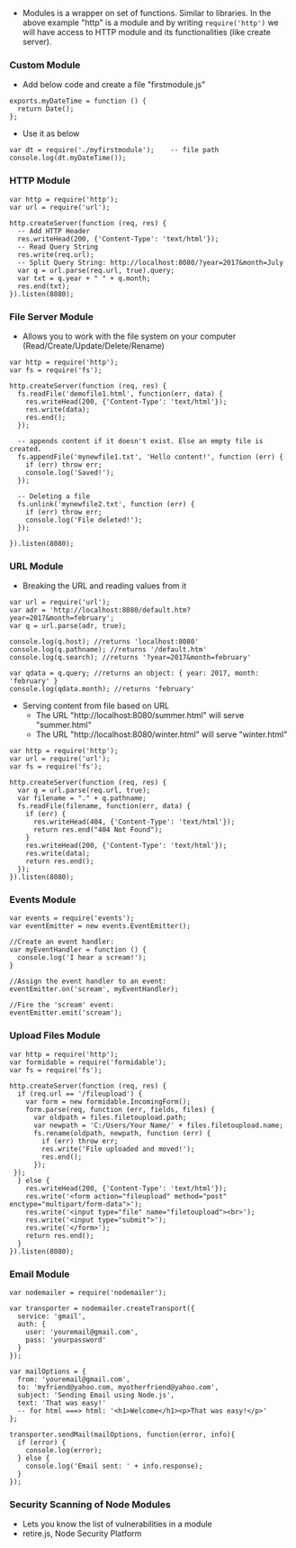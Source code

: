 
- Modules is a wrapper on set of functions. Similar to libraries. In the above example "http" is a module and by writing ```require('http')``` we will have access to HTTP module and its functionalities (like create server).

### Custom Module
- Add below code and create a file "firstmodule.js"
```
exports.myDateTime = function () {
  return Date();
};
```
- Use it as below
```
var dt = require('./myfirstmodule');    -- file path
console.log(dt.myDateTime());
```

### HTTP Module
```
var http = require('http');
var url = require('url');

http.createServer(function (req, res) {
  -- Add HTTP Header
  res.writeHead(200, {'Content-Type': 'text/html'});
  -- Read Query String
  res.write(req.url);
  -- Split Query String: http://localhost:8080/?year=2017&month=July
  var q = url.parse(req.url, true).query;
  var txt = q.year + " " + q.month;
  res.end(txt);
}).listen(8080);
```

### File Server Module
- Allows you to work with the file system on your computer (Read/Create/Update/Delete/Rename)
```
var http = require('http');
var fs = require('fs');

http.createServer(function (req, res) {
  fs.readFile('demofile1.html', function(err, data) {
    res.writeHead(200, {'Content-Type': 'text/html'});
    res.write(data);
    res.end();
  });

  -- appends content if it doesn't exist. Else an empty file is created.
  fs.appendFile('mynewfile1.txt', 'Hello content!', function (err) {
    if (err) throw err;
    console.log('Saved!');
  });

  -- Deleting a file 
  fs.unlink('mynewfile2.txt', function (err) {
    if (err) throw err;
    console.log('File deleted!');
  });

}).listen(8080);
```

### URL Module
- Breaking the URL and reading values from it
```
var url = require('url');
var adr = 'http://localhost:8080/default.htm?year=2017&month=february';
var q = url.parse(adr, true);

console.log(q.host); //returns 'localhost:8080'
console.log(q.pathname); //returns '/default.htm'
console.log(q.search); //returns '?year=2017&month=february'

var qdata = q.query; //returns an object: { year: 2017, month: 'february' }
console.log(qdata.month); //returns 'february'
```
- Serving content from file based on URL
  - The URL "http://localhost:8080/summer.html" will serve "summer.html"
  - The URL "http://localhost:8080/winter.html" will serve "winter.html"
```
var http = require('http');
var url = require('url');
var fs = require('fs');

http.createServer(function (req, res) {
  var q = url.parse(req.url, true);
  var filename = "." + q.pathname;
  fs.readFile(filename, function(err, data) {
    if (err) {
      res.writeHead(404, {'Content-Type': 'text/html'});
      return res.end("404 Not Found");
    } 
    res.writeHead(200, {'Content-Type': 'text/html'});
    res.write(data);
    return res.end();
  });
}).listen(8080);
```

### Events Module
```
var events = require('events');
var eventEmitter = new events.EventEmitter();

//Create an event handler:
var myEventHandler = function () {
  console.log('I hear a scream!');
}

//Assign the event handler to an event:
eventEmitter.on('scream', myEventHandler);

//Fire the 'scream' event:
eventEmitter.emit('scream');
```

### Upload Files Module
```
var http = require('http');
var formidable = require('formidable');
var fs = require('fs');

http.createServer(function (req, res) {
  if (req.url == '/fileupload') {
    var form = new formidable.IncomingForm();
    form.parse(req, function (err, fields, files) {
      var oldpath = files.filetoupload.path;
      var newpath = 'C:/Users/Your Name/' + files.filetoupload.name;
      fs.rename(oldpath, newpath, function (err) {
        if (err) throw err;
        res.write('File uploaded and moved!');
        res.end();
      });
 });
  } else {
    res.writeHead(200, {'Content-Type': 'text/html'});
    res.write('<form action="fileupload" method="post" enctype="multipart/form-data">');
    res.write('<input type="file" name="filetoupload"><br>');
    res.write('<input type="submit">');
    res.write('</form>');
    return res.end();
  }
}).listen(8080);
```

### Email Module
```
var nodemailer = require('nodemailer');

var transporter = nodemailer.createTransport({
  service: 'gmail',
  auth: {
    user: 'youremail@gmail.com',
    pass: 'yourpassword'
  }
});

var mailOptions = {
  from: 'youremail@gmail.com',
  to: 'myfriend@yahoo.com, myotherfriend@yahoo.com',
  subject: 'Sending Email using Node.js',
  text: 'That was easy!'
  -- for html ===> html: '<h1>Welcome</h1><p>That was easy!</p>'
};

transporter.sendMail(mailOptions, function(error, info){
  if (error) {
    console.log(error);
  } else {
    console.log('Email sent: ' + info.response);
  }
});
```

### Security Scanning of Node Modules
- Lets you know the list of vulnerabilities in a module
- retire.js, Node Security Platform
